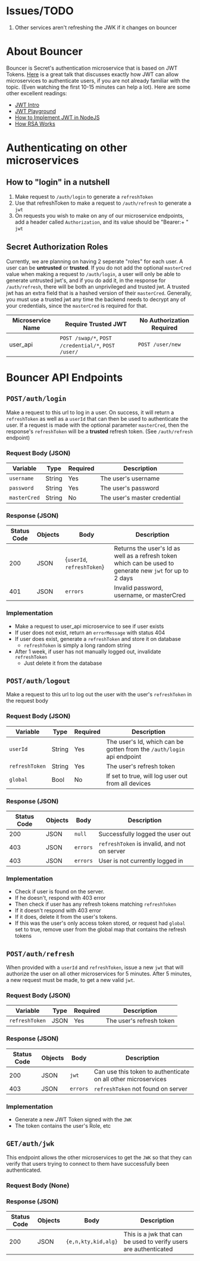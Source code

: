 # Issues/TODO
1. Other services aren't refreshing the JWK if it changes on bouncer

# About Bouncer
Bouncer is Secret's authentication microservice that is based on JWT Tokens.
[Here](https://youtu.be/SLc3cTlypwM) is a great talk that discusses exactly
how JWT can allow microservices to authenticate users, if you are not already
familiar with the topic. (Even watching the first 10-15 minutes can help a lot).
Here are some other excellent readings:
  - [JWT Intro](https://jwt.io/introduction/)
  - [JWT Playground](https://jwt.io/#debugger-io)
  - [How to Implement JWT in NodeJS](https://medium.com/@siddharthac6/json-web-token-jwt-the-right-way-of-implementing-with-node-js-65b8915d550e)
  - [How RSA Works](https://www.youtube.com/watch?v=4zahvcJ9glg)


# Authenticating on other microservices
## How to "login" in a nutshell
1. Make request to `/auth/login` to generate a `refreshToken`
2. Use that refreshToken to make a request to `/auth/refresh` to generate a `jwt`
3. On requests you wish to make on any of our microservice endpoints, add a header called 
`Authorization`, and its value should be "Bearer:+ " `jwt`


## Secret Authorization Roles
Currently, we are planning on having 2 seperate "roles" for each user. A user can be **untrusted**
or **trusted**. If you do not add the optional `masterCred` value when making a request to `/auth/login`,
a user will only be able to generate untrusted jwt's, and if you do add it, in the response for 
`/auth/refresh`, there will be both an unprivileged and trusted jwt. A trusted jwt has an
extra field that is a hashed version of their `masterCred`. Generally, you must use a trusted jwt 
any time the backend needs to decrypt any of your credentials, since the `masterCred` is required for
that. 

| Microservice Name | Require Trusted JWT  | No Authorization Required |
|-------------------|-------------------------|---------------------------|
| user_api   | `POST /swap/*`, `POST /credential/*`, `POST /user/` | `POST /user/new`|


# Bouncer API Endpoints
## `POST/auth/login`
Make a request to this url to log in a user. On success, it will return a 
`refreshToken` as well as a `userId` that can then be used to authenticate the user. 
If a request is made with the optional parameter `masterCred`, then the response's
`refreshToken` will be a **trusted** refresh token. (See `/auth/refresh` endpoint)
### Request Body (JSON)
| Variable | Type | Required | Description |
|----------|------|----------|-------------|
| `username` | String | Yes | The user's username |
| `password` | String | Yes | The user's password |
| `masterCred` | String | No | The user's master credential |
### Response (JSON)
| Status Code | Objects | Body | Description |
|-------------|-----------|------|-------------|
| 200 | JSON | {`userId`, `refreshToken`} | Returns  the user's Id as well as a refresh token which can be used to generate new `jwt` for up to 2 days |
| 401 | JSON | `errors` | Invalid password, username, or masterCred |
### Implementation
 - Make a request to user_api microservice to see if user exists
 - If user does not exist, return an `errorMessage` with status 404
 - If user does exist, generate a `refreshToken` and store it on database
    - `refreshToken` is simply a long random string
 - After 1 week, if user has not manually logged out, invalidate `refreshToken`
    - Just delete it from the database
   
## `POST/auth/logout`
Make a request to this url to log out the user with the user's `refreshToken`
in the request body
### Request Body (JSON)
| Variable | Type | Required | Description |
|----------|------|----------|-------------|
| `userId` | String | Yes | The user's Id, which can be gotten from the `/auth/login` api endpoint |
| `refreshToken` | String | Yes | The user's refresh token |
| `global` | Bool | No | If set to true, will log user out from all devices|
### Response (JSON)
| Status Code | Objects | Body | Description |
|-------------|-----------|------|-------------|
| 200 | JSON | `null` | Successfully logged the user out |
| 403 | JSON | `errors` | `refreshToken` is invalid, and not on server |
| 403 | JSON | `errors` | User is not currently logged in | 
### Implementation
  - Check if user is found on the server.
  - If he doesn't, respond with 403 error
  - Then check if user has any refresh tokens matching `refreshToken`
  - If it doesn't respond with 403 error
  - If it does, delete it from the user's tokens. 
  - If this was the user's only access token stored, or request had `global` set to true,
  remove user from the global map that contains the refresh tokens
  
## `POST/auth/refresh`
When provided with a `userId` and `refreshToken`, issue a new `jwt` that will
authorize the user on all other microservices for 5 minutes. After 5 minutes, a new 
request must be made, to get a new valid `jwt`. 
### Request Body (JSON)
| Variable | Type | Required | Description |
|----------|------|----------|-------------|
| `refreshToken` | JSON | Yes | The user's refresh token |
### Response (JSON)
| Status Code | Objects | Body | Description |
|-------------|-----------|------|-------------|
| 200 | JSON | `jwt` | Can use this token to authenticate on all other microservices |
| 403 | JSON | `errors` | `refreshToken` not found on server |
### Implementation
  - Generate a new JWT Token signed with the `JWK`
  - The token contains the user's Role, etc

## `GET/auth/jwk`
This endpoint allows the other microservices to get the `JWK` so that they can verify
that users trying to connect to them have successfully been authenticated.
### Request Body (None)
### Response (JSON)
| Status Code | Objects | Body | Description |
|-------------|-----------|------|-------------|
| 200 | JSON | `{e,n,kty,kid,alg}` | This is a jwk that can be used to verify users are authenticated |

